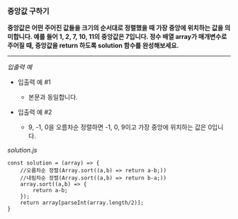 ### 중앙값 구하기

**중앙값은 어떤 주어진 값들을 크기의 순서대로 정렬했을 때 가장 중앙에 위치하는 값을 의미합니다. 예를 들어 1, 2, 7, 10, 11의 중앙값은 7입니다. 정수 배열 array가 매개변수로 주어질 때, 중앙값을 return 하도록 solution 함수를 완성해보세요.**

---

_입출력 예_

- 입출력 예 #1

  - 본문과 동일합니다.

- 입출력 예 #2

  - 9, -1, 0을 오름차순 정렬하면 -1, 0, 9이고 가장 중앙에 위치하는 값은 0입니다.

_solution.js_

```
const solution = (array) => {
    //오름차순 정렬(Array.sort((a,b) => return a-b;))
    //내림차순 정렬(Array.sort((a,b) => return b-a;))
    array.sort((a,b) => {
        return a-b;
    });
    return array[parseInt(array.length/2)];
}
```
